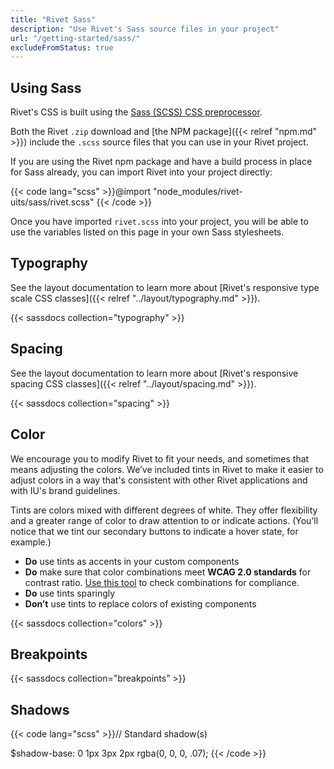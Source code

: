 ```yaml
---
title: "Rivet Sass"
description: "Use Rivet's Sass source files in your project"
url: "/getting-started/sass/"
excludeFromStatus: true
---
```

## Using Sass
Rivet's CSS is built using the [Sass (SCSS) CSS preprocessor](https://sass-lang.com/).

Both the Rivet `.zip` download and [the NPM package]({{< relref "npm.md" >}}) include the `.scss` source files that you can use in your Rivet project.

If you are using the Rivet npm package and have a build process in place for Sass already, you can import Rivet into your project directly:

{{< code lang="scss" >}}@import "node_modules/rivet-uits/sass/rivet.scss"
{{< /code >}}

Once you have imported `rivet.scss` into your project, you will be able to use the variables listed on this page in your own Sass stylesheets.

## Typography
See the layout documentation to learn more about [Rivet's responsive type scale CSS classes]({{< relref "../layout/typography.md" >}}).

{{< sassdocs collection="typography" >}}

## Spacing
See the layout documentation to learn more about [Rivet's responsive spacing CSS classes]({{< relref "../layout/spacing.md" >}}).

{{< sassdocs collection="spacing" >}}

## Color
We encourage you to modify Rivet to fit your needs, and sometimes that means adjusting the colors. We’ve included tints in Rivet to make it easier to adjust colors in a way that's consistent with other Rivet applications and with IU's brand guidelines.

Tints are colors mixed with different degrees of white. They offer flexibility and a greater range of color to draw attention to or indicate actions. (You’ll notice that we tint our secondary buttons to indicate a hover state, for example.) 

- **Do** use tints as accents in your custom components
- **Do** make sure that color combinations meet **WCAG 2.0 standards** for contrast ratio. [Use this tool](https://webaim.org/resources/contrastchecker/) to check combinations for compliance.
- **Do** use tints sparingly
- **Don’t** use tints to replace colors of existing components

{{< sassdocs collection="colors" >}}

## Breakpoints
{{< sassdocs collection="breakpoints" >}}

## Shadows
{{< code lang="scss" >}}// Standard shadow(s)

$shadow-base: 0 1px 3px 2px rgba(0, 0, 0, .07);
{{< /code >}}